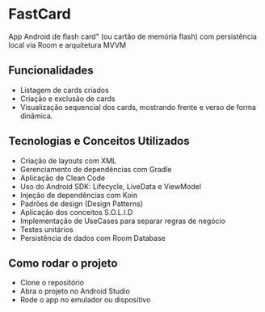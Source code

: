 # FastCard
App Android de flash card" (ou cartão de memória flash) com persistência local via Room e arquitetura MVVM

## Funcionalidades
- Listagem de cards criados
- Criação e exclusão de cards
- Visualização sequencial dos cards, mostrando frente e verso de forma dinâmica.
  
## Tecnologias e Conceitos Utilizados
- Criação de layouts com XML
- Gerenciamento de dependências com Gradle
- Aplicação de Clean Code
- Uso do Android SDK: Lifecycle, LiveData e ViewModel
- Injeção de dependências com Koin
- Padrões de design (Design Patterns)
- Aplicação dos conceitos S.O.L.I.D
- Implementação de UseCases para separar regras de negócio
- Testes unitários
- Persistência de dados com Room Database

## Como rodar o projeto
- Clone o repositório
- Abra o projeto no Android Studio
- Rode o app no emulador ou dispositivo
